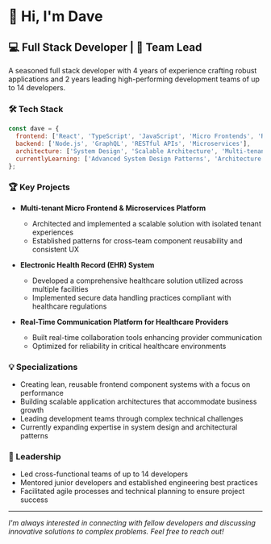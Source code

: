 # 👋 Hi, I'm Dave

## 💻 Full Stack Developer | 👥 Team Lead

A seasoned full stack developer with 4 years of experience crafting robust applications and 2 years leading high-performing development teams of up to 14 developers.

### 🛠️ Tech Stack

```javascript
const dave = {
  frontend: ['React', 'TypeScript', 'JavaScript', 'Micro Frontends', 'Reusable Component Systems'],
  backend: ['Node.js', 'GraphQL', 'RESTful APIs', 'Microservices'],
  architecture: ['System Design', 'Scalable Architecture', 'Multi-tenant Solutions'],
  currentlyLearning: ['Advanced System Design Patterns', 'Architecture at Scale']
};
```

### 🏆 Key Projects

- **Multi-tenant Micro Frontend & Microservices Platform**
  - Architected and implemented a scalable solution with isolated tenant experiences
  - Established patterns for cross-team component reusability and consistent UX

- **Electronic Health Record (EHR) System**
  - Developed a comprehensive healthcare solution utilized across multiple facilities
  - Implemented secure data handling practices compliant with healthcare regulations

- **Real-Time Communication Platform for Healthcare Providers**
  - Built real-time collaboration tools enhancing provider communication
  - Optimized for reliability in critical healthcare environments

### 💡 Specializations

- Creating lean, reusable frontend component systems with a focus on performance
- Building scalable application architectures that accommodate business growth
- Leading development teams through complex technical challenges
- Currently expanding expertise in system design and architectural patterns

### 🚀 Leadership

- Led cross-functional teams of up to 14 developers
- Mentored junior developers and established engineering best practices
- Facilitated agile processes and technical planning to ensure project success

---

*I'm always interested in connecting with fellow developers and discussing innovative solutions to complex problems. Feel free to reach out!*
